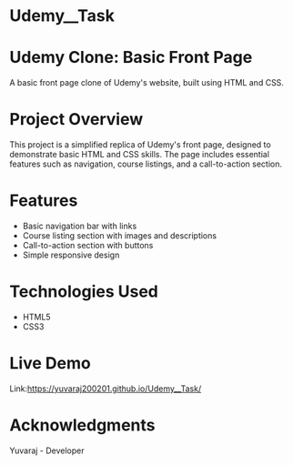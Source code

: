 # Udemy__Task

# Udemy Clone: Basic Front Page

A basic front page clone of Udemy's website, built using HTML and CSS.

# Project Overview
This project is a simplified replica of Udemy's front page, designed to demonstrate basic HTML and CSS skills. The page includes essential features such as navigation, course listings, and a call-to-action section.

# Features
- Basic navigation bar with links
- Course listing section with images and descriptions
- Call-to-action section with buttons
- Simple responsive design

# Technologies Used
- HTML5
- CSS3

# Live Demo
Link:https://yuvaraj200201.github.io/Udemy__Task/
# Acknowledgments
Yuvaraj - Developer
